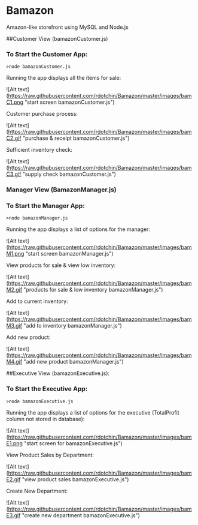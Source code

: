 # Bamazon
Amazon-like storefront using MySQL and Node.js

##Customer View (bamazonCustomer.js)

### To Start the Customer App:

`>node bamazonCustomer.js`

Running the app displays all the items for sale:

![Alt text] (https://raw.githubusercontent.com/rdotchin/Bamazon/master/images/bamC1.png "start screen bamazonCustomer.js")

Customer purchase process:

![Alt text] (https://raw.githubusercontent.com/rdotchin/Bamazon/master/images/bamC2.gif "purchase & receipt bamazonCustomer.js")

Sufficient inventory check:

![Alt text] (https://raw.githubusercontent.com/rdotchin/Bamazon/master/images/bamC3.gif "supply check bamazonCustomer.js")

### Manager View (BamazonManager.js)

### To Start the Manager App:

`>node bamazonManager.js`

Running the app displays a list of options for the manager:

![Alt text] (https://raw.githubusercontent.com/rdotchin/Bamazon/master/images/bamM1.png "start screen bamazonManager.js")

View products for sale & view low inventory:

![Alt text] (https://raw.githubusercontent.com/rdotchin/Bamazon/master/images/bamM2.gif "products for sale & low inventory bamazonManager.js")

Add to current inventory:

![Alt text] (https://raw.githubusercontent.com/rdotchin/Bamazon/master/images/bamM3.gif "add to inventory bamazonManager.js")

Add new product:

![Alt text] (https://raw.githubusercontent.com/rdotchin/Bamazon/master/images/bamM4.gif "add new product bamazonManager.js")

##Executive View (bamazonExecutive.js): 

### To Start the Executive App:

`>node bamazonExecutive.js`

Running the app displays a list of options for the executive (TotalProfit column not stored in database):

![Alt text] (https://raw.githubusercontent.com/rdotchin/Bamazon/master/images/bamE1.png "start screen for bamazonExecutive.js")

View Product Sales by Department:

![Alt text] (https://raw.githubusercontent.com/rdotchin/Bamazon/master/images/bamE2.gif "view product sales bamazonExecutive.js")

Create New Department:

![Alt text] (https://raw.githubusercontent.com/rdotchin/Bamazon/master/images/bamE3.gif "create new department bamazonExecutive.js")
